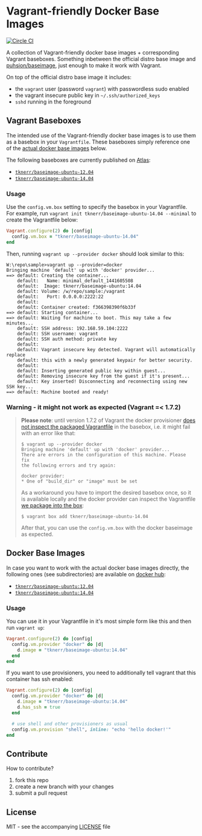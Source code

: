 # Vagrant-friendly Docker Base Images

[![Circle CI](https://circleci.com/gh/tknerr/vagrant-docker-baseimages/tree/master.svg?style=shield)](https://circleci.com/gh/tknerr/vagrant-docker-baseimages/tree/master)

A collection of Vagrant-friendly docker base images + corresponding Vagrant baseboxes. Something inbetween the
official distro base image and [puhsion/baseimage](https://phusion.github.io/baseimage-docker/),
just enough to make it work with Vagrant.

On top of the official distro base image it includes:

 * the `vagrant` user (password `vagrant`) with passwordless sudo enabled
 * the vagrant insecure public key in `~/.ssh/authorized_keys`
 * `sshd` running in the foreground


## Vagrant Baseboxes

The intended use of the Vagrant-friendly docker base images is to use them as a basebox in your `Vagrantfile`. These baseboxes simply reference one of the [actual docker base images](https://github.com/tknerr/vagrant-docker-baseimages#docker-base-images) below.

The following baseboxes are currently published on [Atlas](https://atlas.hashicorp.com/boxes/search):

 * [`tknerr/baseimage-ubuntu-12.04`](https://atlas.hashicorp.com/tknerr/boxes/baseimage-ubuntu-12.04)
 * [`tknerr/baseimage-ubuntu-14.04`](https://atlas.hashicorp.com/tknerr/boxes/baseimage-ubuntu-14.04)

### Usage

Use the `config.vm.box` setting to specify the basebox in your Vagrantfile. For example, run `vagrant init tknerr/baseimage-ubuntu-14.04 --minimal` to create the Vagrantfile below:
```ruby
Vagrant.configure(2) do |config|
  config.vm.box = "tknerr/baseimage-ubuntu-14.04"
end
```

Then, running `vagrant up --provider docker` should look similar to this:
```
W:\repo\sample>vagrant up --provider=docker
Bringing machine 'default' up with 'docker' provider...
==> default: Creating the container...
    default:   Name: minimal_default_1441605508
    default:  Image: tknerr/baseimage-ubuntu:14.04
    default: Volume: /w/repo/sample:/vagrant
    default:   Port: 0.0.0.0:2222:22
    default:
    default: Container created: f366398390f6b33f
==> default: Starting container...
==> default: Waiting for machine to boot. This may take a few minutes...
    default: SSH address: 192.168.59.104:2222
    default: SSH username: vagrant
    default: SSH auth method: private key
    default:
    default: Vagrant insecure key detected. Vagrant will automatically replace
    default: this with a newly generated keypair for better security.
    default:
    default: Inserting generated public key within guest...
    default: Removing insecure key from the guest if it's present...
    default: Key inserted! Disconnecting and reconnecting using new SSH key...
==> default: Machine booted and ready!
```

### Warning - it might not work as expected (Vagrant =< 1.7.2)

> **Please note**: until version 1.7.2 of Vagrant the docker provisioner [does not inspect
> the packaged Vagrantfile](https://github.com/mitchellh/vagrant/issues/5667)
> in the basebox, i.e. it might fail with an error like that:
> ```
> $ vagrant up --provider docker
> Bringing machine 'default' up with 'docker' provider...
> There are errors in the configuration of this machine. Please fix
> the following errors and try again:
>
> docker provider:
> * One of "build_dir" or "image" must be set
> ```
> As a workaround you have to import the desired basebox once, so it is available
> locally and the docker provider can inspect the Vagrantfile [we package into the box](https://github.com/tknerr/vagrant-docker-baseimages/blob/ea692a56b5b004135f7db08c2720418ad8bfc9a4/spec/helpers.rb#L34-38):
> ```
> $ vagrant box add tknerr/baseimage-ubuntu-14.04
> ```
> After that, you can use the `config.vm.box` with the docker baseimage as expected.


## Docker Base Images

In case you want to work with the actual docker base images directly, the following ones (see subdirectories) are available on [docker hub](https://registry.hub.docker.com):

 * [`tknerr/baseimage-ubuntu:12.04`](https://registry.hub.docker.com/u/tknerr/baseimage-ubuntu/)
 * [`tknerr/baseimage-ubuntu:14.04`](https://registry.hub.docker.com/u/tknerr/baseimage-ubuntu/)

### Usage

You can use it in your Vagrantfile in it's most simple form like this and then
run `vagrant up`:
```ruby
Vagrant.configure(2) do |config|
  config.vm.provider "docker" do |d|
    d.image = "tknerr/baseimage-ubuntu:14.04"
  end
end
```

If you want to use provisioners, you need to additionally tell vagrant that
this container has ssh enabled:
```ruby
Vagrant.configure(2) do |config|
  config.vm.provider "docker" do |d|
    d.image = "tknerr/baseimage-ubuntu:14.04"
    d.has_ssh = true
  end

  # use shell and other provisioners as usual
  config.vm.provision "shell", inline: "echo 'hello docker!'"
end
```


## Contribute

How to contribute?

 1. fork this repo
 2. create a new branch with your changes
 3. submit a pull request

## License

MIT - see the accompanying [LICENSE](https://github.com/tknerr/vagrant-docker-baseimages/blob/master/LICENSE) file
